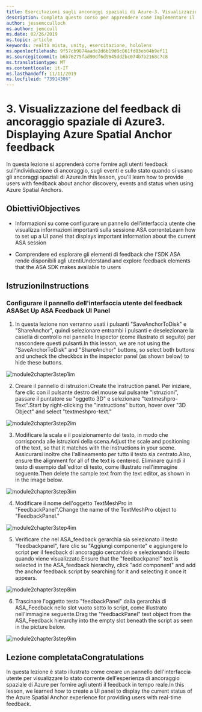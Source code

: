 ```yaml
---
title: Esercitazioni sugli ancoraggi spaziali di Azure-3. Visualizzazione del feedback di ancoraggio spaziale di Azure
description: Completa questo corso per apprendere come implementare il riconoscimento volto di Azure in un'applicazione di realtà mista.
author: jessemcculloch
ms.author: jemccull
ms.date: 02/26/2019
ms.topic: article
keywords: realtà mista, unity, esercitazione, hololens
ms.openlocfilehash: 9f57cb9874aade2d6b19d0c061fd83eb04b9ef11
ms.sourcegitcommit: b6b76275fad90df6d9645dd2bc074b7b2168c7c8
ms.translationtype: MT
ms.contentlocale: it-IT
ms.lasthandoff: 11/11/2019
ms.locfileid: "73914386"
---
```

# <a name="3-displaying-azure-spatial-anchor-feedback"></a><span data-ttu-id="62a94-105">3. Visualizzazione del feedback di ancoraggio spaziale di Azure</span><span class="sxs-lookup"><span data-stu-id="62a94-105">3. Displaying Azure Spatial Anchor feedback</span></span>

<span data-ttu-id="62a94-106">In questa lezione si apprenderà come fornire agli utenti feedback sull'individuazione di ancoraggio, sugli eventi e sullo stato quando si usano gli ancoraggi spaziali di Azure.</span><span class="sxs-lookup"><span data-stu-id="62a94-106">In this lesson, you'll learn how to provide users with feedback about anchor discovery, events and status when using Azure Spatial Anchors.</span></span>

## <a name="objectives"></a><span data-ttu-id="62a94-107">Obiettivi</span><span class="sxs-lookup"><span data-stu-id="62a94-107">Objectives</span></span>

* <span data-ttu-id="62a94-108">Informazioni su come configurare un pannello dell'interfaccia utente che visualizza informazioni importanti sulla sessione ASA corrente</span><span class="sxs-lookup"><span data-stu-id="62a94-108">Learn how to set up a UI panel that displays important information about the current ASA session</span></span>

* <span data-ttu-id="62a94-109">Comprendere ed esplorare gli elementi di feedback che l'SDK ASA rende disponibili agli utenti</span><span class="sxs-lookup"><span data-stu-id="62a94-109">Understand and explore feedback elements that the ASA SDK makes available to users</span></span>

## <a name="instructions"></a><span data-ttu-id="62a94-110">Istruzioni</span><span class="sxs-lookup"><span data-stu-id="62a94-110">Instructions</span></span>

### <a name="set-up-asa-feedback-ui-panel"></a><span data-ttu-id="62a94-111">Configurare il pannello dell'interfaccia utente del feedback ASA</span><span class="sxs-lookup"><span data-stu-id="62a94-111">Set Up ASA Feedback UI Panel</span></span>

1. <span data-ttu-id="62a94-112">In questa lezione non verranno usati i pulsanti "SaveAnchorToDisk" e "ShareAnchor", quindi selezionare entrambi i pulsanti e deselezionare la casella di controllo nel pannello Inspector (come illustrato di seguito) per nascondere questi pulsanti.</span><span class="sxs-lookup"><span data-stu-id="62a94-112">In this lesson, we are not using the "SaveAnchorToDisk" and "ShareAnchor" buttons, so select both buttons and uncheck the checkbox in the inspector panel (as shown below) to hide these buttons.</span></span>
   

![module2chapter3step1im](images/module2chapter3step1im.PNG)

2. <span data-ttu-id="62a94-114">Creare il pannello di istruzioni.</span><span class="sxs-lookup"><span data-stu-id="62a94-114">Create the instruction panel.</span></span> <span data-ttu-id="62a94-115">Per iniziare, fare clic con il pulsante destro del mouse sul pulsante "istruzioni", passare il puntatore su "oggetto 3D" e selezionare "textmeshpro-Text".</span><span class="sxs-lookup"><span data-stu-id="62a94-115">Start by right-clicking the "instructions" button, hover over "3D Object" and select "textmeshpro-text."</span></span>

![module2chapter3step2im](images/module2chapter3step2im.PNG)

3. <span data-ttu-id="62a94-117">Modificare la scala e il posizionamento del testo, in modo che corrisponda alle istruzioni della scena.</span><span class="sxs-lookup"><span data-stu-id="62a94-117">Adjust the scale and positioning of the text, so that it matches with the instructions in your scene.</span></span> <span data-ttu-id="62a94-118">Assicurarsi inoltre che l'allineamento per tutto il testo sia centrato.</span><span class="sxs-lookup"><span data-stu-id="62a94-118">Also, ensure the alignment for all of the text is centered.</span></span> <span data-ttu-id="62a94-119">Eliminare quindi il testo di esempio dall'editor di testo, come illustrato nell'immagine seguente.</span><span class="sxs-lookup"><span data-stu-id="62a94-119">Then delete the sample text from the text editor, as shown in in the image below.</span></span>

![module2chapter3step3im](images/module2chapter3step3im.PNG)

4. <span data-ttu-id="62a94-121">Modificare il nome dell'oggetto TextMeshPro in "FeedbackPanel".</span><span class="sxs-lookup"><span data-stu-id="62a94-121">Change the name of the TextMeshPro object to "FeedbackPanel."</span></span>
   

![module2chapter3step4im](images/module2chapter3step4im.PNG)

5. <span data-ttu-id="62a94-123">Verificare che nel ASA_feedback gerarchia sia selezionato il testo "feedbackpanel", fare clic su "Aggiungi componente" e aggiungere lo script per il feedback di ancoraggio cercandolo e selezionando il testo quando viene visualizzato.</span><span class="sxs-lookup"><span data-stu-id="62a94-123">Ensure that the "feedbackpanel" text is selected in the ASA_feedback hierarchy, click "add component" and add the anchor feedback script by searching for it and selecting it once it appears.</span></span> 

![module2chapter3step8im](images/module2chapter3step8im.PNG)

6. <span data-ttu-id="62a94-125">Trascinare l'oggetto testo "feedbackPanel" dalla gerarchia di ASA_Feedback nello slot vuoto sotto lo script, come illustrato nell'immagine seguente.</span><span class="sxs-lookup"><span data-stu-id="62a94-125">Drag the "feedbackPanel" text object from the ASA_Feedback hierarchy into the empty slot beneath the script as seen in the picture below.</span></span> 

![module2chapter3step9im](images/module2chapter3step9im.PNG)

## <a name="congratulations"></a><span data-ttu-id="62a94-127">Lezione completata</span><span class="sxs-lookup"><span data-stu-id="62a94-127">Congratulations</span></span>

<span data-ttu-id="62a94-128">In questa lezione è stato illustrato come creare un pannello dell'interfaccia utente per visualizzare lo stato corrente dell'esperienza di ancoraggio spaziale di Azure per fornire agli utenti il feedback in tempo reale.</span><span class="sxs-lookup"><span data-stu-id="62a94-128">In this lesson, we learned how to create a UI panel to display the current status of the Azure Spatial Anchor experience for providing users with real-time feedback.</span></span>


